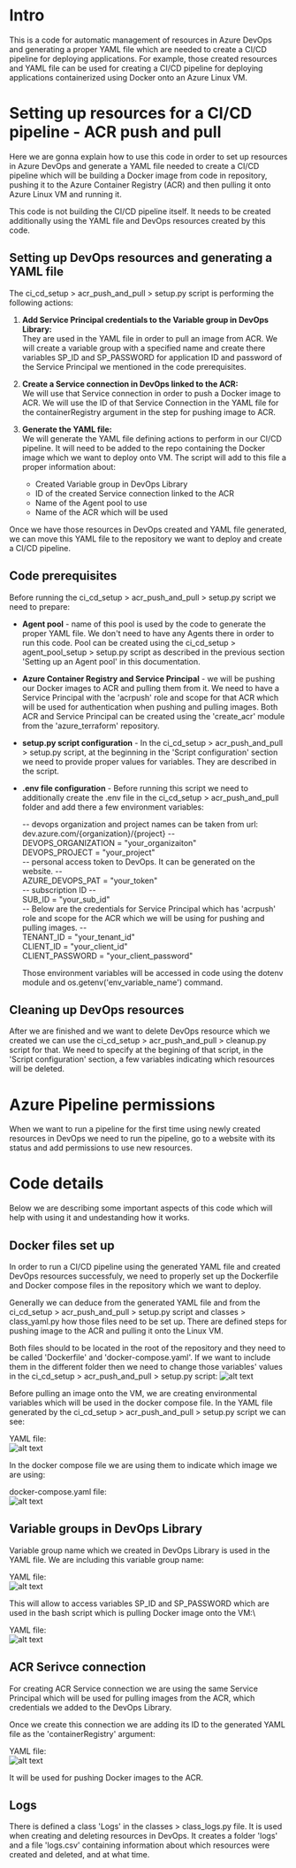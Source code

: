 # Intro
This is a code for automatic management of resources in Azure DevOps and generating a proper YAML file which are needed to create a CI/CD pipeline for deploying applications. For example, those created resources and YAML file can be used for creating a CI/CD pipeline for deploying applications containerized using Docker onto an Azure Linux VM.

# Setting up resources for a CI/CD pipeline - ACR push and pull
Here we are gonna explain how to use this code in order to set up resources in Azure DevOps and generate a YAML file needed to create a CI/CD pipeline which will be building a Docker image from code in repository, pushing it to the Azure Container Registry (ACR) and then pulling it onto Azure Linux VM and running it. 

This code is not building the CI/CD pipeline itself. It needs to be created additionally using the YAML file and DevOps resources created by this code.

## Setting up DevOps resources and generating a YAML file
The ci_cd_setup > acr_push_and_pull > setup.py script is performing the following actions:

1. **Add Service Principal credentials to the Variable group in DevOps Library:**\
They are used in the YAML file in order to pull an image from ACR. We will create a variable group with a specified name and create there variables SP_ID and SP_PASSWORD for application ID and password of the Service Principal we mentioned in the code prerequisites.

2. **Create a Service connection in DevOps linked to the ACR:**\
We will use that Service connection in order to push a Docker image to ACR. We will use the ID of that Service Connection in the YAML file for the containerRegistry argument in the step for pushing image to ACR.

3. **Generate the YAML file:**\
We will generate the YAML file defining actions to perform in our CI/CD pipeline. It will need to be added to the repo containing the Docker image which we want to deploy onto VM. The script will add to this file a proper information about:
    - Created Variable group in DevOps Library
    - ID of the created Service connection linked to the ACR
    - Name of the Agent pool to use
    - Name of the ACR which will be used

Once we have those resources in DevOps created and YAML file generated, we can move this YAML file to the repository we want to deploy and create a CI/CD pipeline. 

## Code prerequisites
Before running the ci_cd_setup > acr_push_and_pull > setup.py script we need to prepare:
- **Agent pool** - name of this pool is used by the code to generate the proper YAML file. We don't need to have any Agents there in order to run this code. Pool can be created using the ci_cd_setup > agent_pool_setup > setup.py script as described in the previous section 'Setting up an Agent pool' in this documentation.
- **Azure Container Registry and Service Principal** - we will be pushing our Docker images to ACR and pulling them from it. We need to have a Service Principal with the 'acrpush' role and scope for that ACR which will be used for authentication when pushing and pulling images. Both ACR and Service Principal can be created using the 'create_acr' module from the 'azure_terraform' repository.
- **setup.py script configuration** - In the ci_cd_setup > acr_push_and_pull > setup.py script, at the beginning in the 'Script configuration' section we need to provide proper values for variables. They are described in the script.
- **.env file configuration** - Before running this script we need to additionally create the .env file in the ci_cd_setup > acr_push_and_pull folder and add there a few environment variables:

    -- devops organization and project names can be taken from url: dev.azure.com/{organization}/{project} --\
    DEVOPS_ORGANIZATION = "your_organizaiton"\
    DEVOPS_PROJECT = "your_project"\
    -- personal access token to DevOps. It can be generated on the website. --\
    AZURE_DEVOPS_PAT = "your_token"\
    -- subscription ID --\
    SUB_ID = "your_sub_id"\
    -- Below are the credentials for Service Principal which has 'acrpush' role and scope for the ACR which we will be using for pushing and pulling images. --\
    TENANT_ID = "your_tenant_id"\
    CLIENT_ID = "your_client_id"\
    CLIENT_PASSWORD = "your_client_password"

    Those environment variables will be accessed in code using the dotenv module and os.getenv('env_variable_name') command.

## Cleaning up DevOps resources
After we are finished and we want to delete DevOps resource which we created we can use the ci_cd_setup > acr_push_and_pull > cleanup.py script for that. We need to specify at the begining of that script, in the 'Script configuration' section, a few variables indicating which resources will be deleted.

# Azure Pipeline permissions
When we want to run a pipeline for the first time using newly created resources in DevOps we need to run the pipeline, go to a website with its status and add permissions to use new resources.

# Code details
Below we are describing some important aspects of this code which will help with using it and undestanding how it works.

## Docker files set up
In order to run a CI/CD pipeline using the generated YAML file and created DevOps resources successfuly, we need to properly set up the Dockerfile and Docker compose files in the repository which we want to deploy.

Generally we can deduce from the generated YAML file and from the ci_cd_setup > acr_push_and_pull > setup.py script and classes > class_yaml.py how those files need to be set up. There are defined steps for pushing image to the ACR and pulling it onto the Linux VM.

Both files should to be located in the root of the repository and they need to be called 'Dockerfile' and 'docker-compose.yaml'. If we want to include them in the different folder then we need to change those variables' values in the ci_cd_setup > acr_push_and_pull > setup.py script:
![alt text](images/image6.png)

Before pulling an image onto the VM, we are creating environmental variables which will be used in the docker compose file. In the YAML file generated by the ci_cd_setup > acr_push_and_pull > setup.py script we can see:

YAML file:\
![alt text](images/image3.png)

In the docker compose file we are using them to indicate which image we are using:

docker-compose.yaml file:\
![alt text](images/image4.png)

## Variable groups in DevOps Library
Variable group name which we created in DevOps Library is used in the YAML file. We are including this variable group name:

YAML file:\
![alt text](images/image1.png)

This will allow to access variables SP_ID and SP_PASSWORD which are used in the bash script which is pulling Docker image onto the VM:\

YAML file:\
![alt text](images/image2.png)

## ACR Serivce connection
For creating ACR Service connection we are using the same Service Principal which will be used for pulling images from the ACR, which credentials we added to the DevOps Library.

Once we create this connection we are adding its ID to the generated YAML file as the 'containerRegistry' argument:

YAML file:\
![alt text](images/image5.png)

It will be used for pushing Docker images to the ACR.

## Logs
There is defined a class 'Logs' in the classes > class_logs.py file. It is used when creating and deleting resources in DevOps. It creates a folder 'logs' and a file 'logs.csv' containing information about which resources were created and deleted, and at what time.